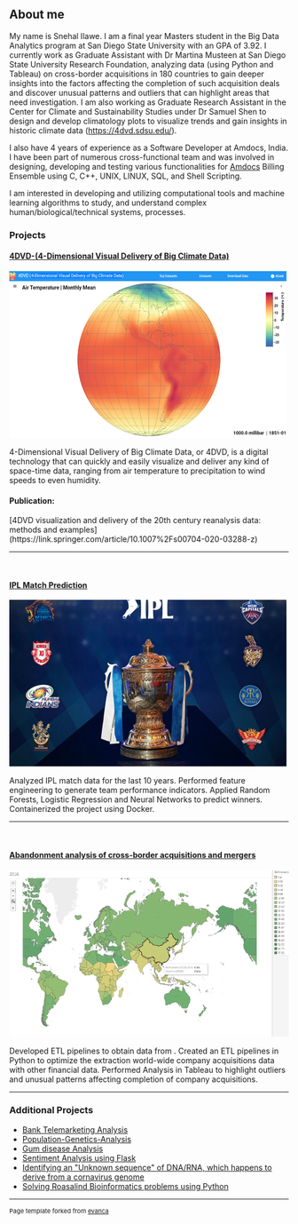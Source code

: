 ## About me
My name is Snehal Ilawe. I am a final year Masters student in the Big Data Analytics program at San Diego State University with an GPA of 3.92. I currently work as Graduate Assistant with Dr Martina Musteen  at San Diego State University Research Foundation, analyzing data (using Python and Tableau) on cross-border acquisitions in 180 countries to gain deeper insights into the factors affecting the completion of such acquisition deals and discover unusual patterns and outliers that can highlight areas that need investigation. I am also working as Graduate Research Assistant in the Center for Climate and Sustainability Studies under Dr Samuel Shen to design and develop climatology plots to visualize trends and gain insights in historic climate data (https://4dvd.sdsu.edu/).

I also have 4 years of experience as a Software Developer at Amdocs, India. I have been part of numerous cross-functional team and was involved in designing, developing and testing various functionalities for [Amdocs](https://www.amdocs.com/) Billing Ensemble using C, C++, UNIX, LINUX, SQL, and Shell Scripting.

I am interested in developing and utilizing computational tools and machine learning algorithms to study, and understand complex human/biological/technical systems, processes.  


### Projects 

<h4><a href="https://4dvd.sdsu.edu/">4DVD-(4-Dimensional Visual Delivery of Big Climate Data)</a></h4>
<img src="images/4DVD.png?raw=true" width="500" height="300"/>
     
 <p>4-Dimensional Visual Delivery of Big Climate Data, or 4DVD, is a digital technology that can quickly and easily visualize and deliver any kind of space-time data, ranging from air temperature to precipitation to wind speeds to even humidity.</p>
 
 <h4> Publication:</h4>
 [4DVD visualization and delivery of the 20th century reanalysis data: methods and examples](https://link.springer.com/article/10.1007%2Fs00704-020-03288-z)
     
---
  <br>

<h4><a href="https://github.com/snehaldhadge/IPL_Match_Prediction_using_Docker">IPL Match Prediction</a></h4>
   <img src="images/IPL.png?raw=true" width="500" height="300"/>
  
 <p>Analyzed IPL match data for the last 10 years.
        Performed feature engineering to generate team performance indicators.
        Applied Random Forests, Logistic Regression and Neural Networks to predict winners.
        Containerized the project using Docker.</p>
 
---
<br>
<h4><a href="https://github.com/snehaldhadge/Rain_Project">Abandonment analysis of cross-border acquisitions and mergers</a></h4>
   <img src="https://github.com/snehaldhadge/Rain_Project/blob/main/bmi_2016.png" width="600" height="300"/>
  
 <p>Developed ETL pipelines to obtain data from .
          Created an ETL pipelines in Python to optimize the extraction world-wide company acquisitions data with other financial data.
          Performed Analysis in Tableau to highlight outliers and unusual patterns affecting completion of company acquisitions. 
 </p>

---

### Additional Projects

- [Bank Telemarketing Analysis](https://github.com/snehaldhadge/Bank_Telemarketing_Python)
- [Population-Genetics-Analysis](https://github.com/snehaldhadge/Population-Genetics-Analysis)
- [Gum disease Analysis](https://github.com/snehaldhadge/Gum_Disease_Machine_learning)
- [Sentiment Analysis using Flask](https://github.com/snehaldhadge/SentimentAnlysis_using_Flask)
- [Identifying an "Unknown sequence" of DNA/RNA, which happens to derive from a cornavirus genome](https://github.com/snehaldhadge/BioInformatics)
- [Solving Roasalind Bioinformatics problems using Python](https://github.com/snehaldhadge/Rosalind_BioInformatics)






---
<p style="font-size:11px">Page template forked from <a href="https://github.com/evanca/quick-portfolio">evanca</a></p>
<!-- Remove above link if you don't want to attibute -->
